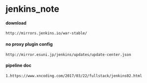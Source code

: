 # jenkins_note


#### download
    http://mirrors.jenkins.io/war-stable/
    
#### no proxy plugin config
    http://mirror.esuni.jp/jenkins/updates/update-center.json

#### pipeline doc
    1.https://www.xncoding.com/2017/03/22/fullstack/jenkins02.html
    
    
    
    
    
    
